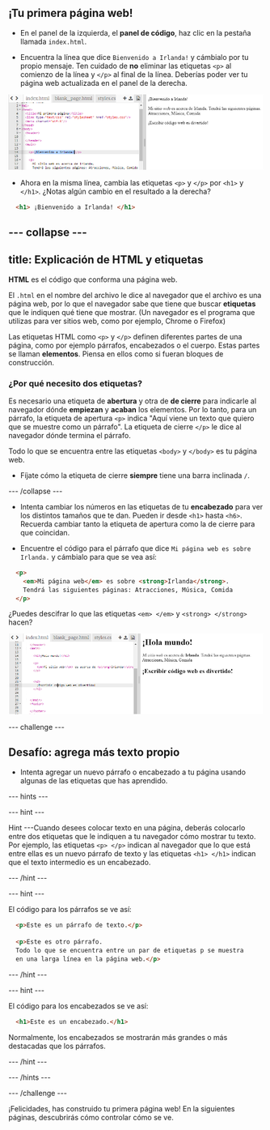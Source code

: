 ## ¡Tu primera página web!

- En el panel de la izquierda, el **panel de código**, haz clic en la pestaña llamada `index.html`.

- Encuentra la línea que dice `Bienvenido a Irlanda!` y cámbialo por tu propio mensaje. Ten cuidado de **no** eliminar las etiquetas `<p>` al comienzo de la línea y `</p>` al final de la línea. Deberías poder ver tu página web actualizada en el panel de la derecha.

![Ejemplo de párrafo HTML](images/egFirstHtmlCode.png)

- Ahora en la misma línea, cambia las etiquetas `<p>` y `</p>` por `<h1>` y `</h1>`. ¿Notas algún cambio en el resultado a la derecha?

```html
  <h1> ¡Bienvenido a Irlanda! </h1>
```

## \--- collapse \---

## title: Explicación de HTML y etiquetas

**HTML** es el código que conforma una página web.

El `.html` en el nombre del archivo le dice al navegador que el archivo es una página web, por lo que el navegador sabe que tiene que buscar **etiquetas** que le indiquen qué tiene que mostrar. (Un navegador es el programa que utilizas para ver sitios web, como por ejemplo, Chrome o Firefox)

Las etiquetas HTML como `<p>` y `</p>` definen diferentes partes de una página, como por ejemplo párrafos, encabezados o el cuerpo. Estas partes se llaman **elementos**. Piensa en ellos como si fueran bloques de construcción.

### ¿Por qué necesito dos etiquetas?

Es necesario una etiqueta de **abertura** y otra de **de cierre** para indicarle al navegador dónde **empiezan** y **acaban** los elementos. Por lo tanto, para un párrafo, la etiqueta de apertura `<p>` indica "Aquí viene un texto que quiero que se muestre como un párrafo". La etiqueta de cierre `</p>` le dice al navegador dónde termina el párrafo.

Todo lo que se encuentra entre las etiquetas `<body>` y `</body>` es tu página web.

- Fíjate cómo la etiqueta de cierre **siempre** tiene una barra inclinada `/`.

\--- /collapse \---

- Intenta cambiar los números en las etiquetas de tu **encabezado** para ver los distintos tamaños que te dan. Pueden ir desde `<h1>` hasta `<h6>`. Recuerda cambiar tanto la etiqueta de apertura como la de cierre para que coincidan.

- Encuentre el código para el párrafo que dice `Mi página web es sobre Irlanda.` y cámbialo para que se vea así:

```html
  <p>
    <em>Mi página web</em> es sobre <strong>Irlanda</strong>. 
    Tendrá las siguientes páginas: Atracciones, Música, Comida
  </p>
```

¿Puedes descifrar lo que las etiquetas `<em> </em>` y `<strong> </strong>` hacen?

![Ejemplo de etiquetas HTML](images/egFirstTags.png)

\--- challenge \---

## Desafío: agrega más texto propio

- Intenta agregar un nuevo párrafo o encabezado a tu página usando algunas de las etiquetas que has aprendido.

\--- hints \---

\--- hint \---

Hint \---Cuando desees colocar texto en una página, deberás colocarlo entre dos etiquetas que le indiquen a tu navegador cómo mostrar tu texto. Por ejemplo, las etiquetas `<p> </p>` indican al navegador que lo que está entre ellas es un nuevo párrafo de texto y las etiquetas `<h1> </h1>` indican que el texto intermedio es un encabezado.

\--- /hint \---

\--- hint \---

El código para los párrafos se ve así:

```html
  <p>Este es un párrafo de texto.</p>

  <p>Este es otro párrafo.
  Todo lo que se encuentra entre un par de etiquetas p se muestra 
  en una larga línea en la página web.</p>
```

\--- /hint \---

\--- hint \---

El código para los encabezados se ve así:

```html
  <h1>Este es un encabezado.</h1>
```

Normalmente, los encabezados se mostrarán más grandes o más destacadas que los párrafos.

\--- /hint \---

\--- /hints \---

\--- /challenge \---

¡Felicidades, has construido tu primera página web! En la siguientes páginas, descubrirás cómo controlar cómo se ve.